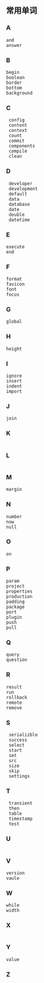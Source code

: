 ## 常用单词

### A

```
and
answer
```

### B

```
begin
boolean
border
bottom
background
```

### C

```
 config
 content
 context
 count
 commit
 components
 compile
 clean
```

### D

```
 developer
 development
 default
 data
 database
 date
 double
 datetime
```

### E

```
execute
end
```

### F

```
format
favicon
font
focus
```

### G

```
global
```

### H

```
height
```

### I

```
ignore
insert
indent
import
```

### J

```
join

```

### K

```

```

### L

```

```

### M

```
margin
```

### N

```
number
now
null
```

### O

```
on

```

### P

```
param
project
properties
production
padding
package
port
plugin
push
pull
```

### Q

```
query
question
```

### R

```
result
run
rollback
remote
remove
```

### S

```
 serializble
 success
 select
 start
 set
 src
 size
 skip
 settings
```

### T

```
 transient
 then
 table
 timestamp
 test
```

### U

```

```

### V

```
version
vaule
```

### W

```
while
width
```

### X

```

```

### Y

```
value

```

### Z

```

```
